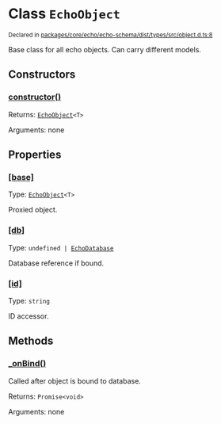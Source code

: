 # Class `EchoObject`
<sub>Declared in [packages/core/echo/echo-schema/dist/types/src/object.d.ts:8]()</sub>


Base class for all echo objects.
Can carry different models.

## Constructors
### [constructor()]()


Returns: <code>[EchoObject](/api/@dxos/react-client/classes/EchoObject)&lt;T&gt;</code>

Arguments: none

## Properties
### [[base]]()
Type: <code>[EchoObject](/api/@dxos/react-client/classes/EchoObject)&lt;T&gt;</code>

Proxied object.
### [[db]]()
Type: <code>undefined | [EchoDatabase](/api/@dxos/react-client/classes/EchoDatabase)</code>

Database reference if bound.
### [[id]]()
Type: <code>string</code>

ID accessor.

## Methods
### [_onBind()]()


Called after object is bound to database.

Returns: <code>Promise&lt;void&gt;</code>

Arguments: none
